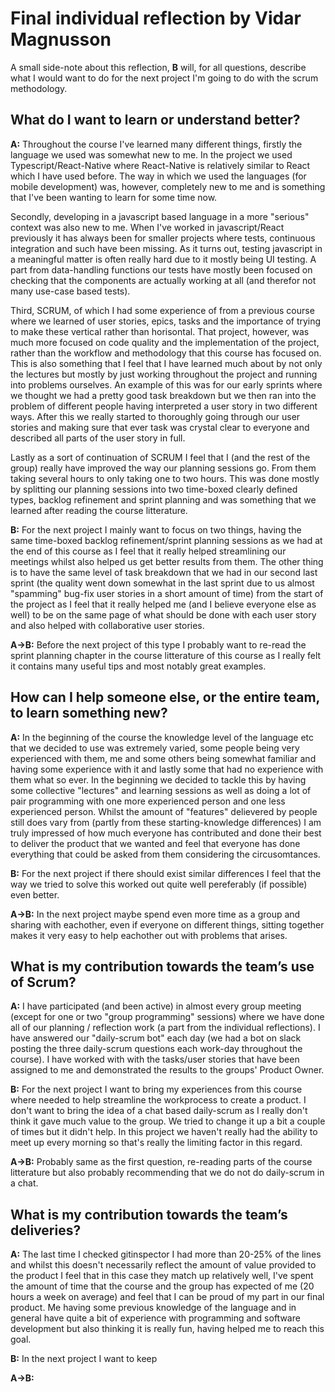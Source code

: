 
# Final individual reflection by Vidar Magnusson

A small side-note about this reflection, **B** will, for all questions, describe what I would want to do for the next project I'm going to do with the scrum methodology.

## What do I want to learn or understand better?
**A:** Throughout the course I've learned many different things, firstly the language we used was somewhat new to me. In the project we used Typescript/React-Native where React-Native is relatively similar to React which I have used before. The way in which we used the languages (for mobile development) was, however, completely new to me and is something that I've been wanting to learn for some time now.

Secondly, developing in a javascript based language in a more "serious" context was also new to me. When I've worked in javascript/React previously it has always been for smaller projects where tests, continuous integration and such have been missing. As it turns out, testing javascript in a meaningful matter is often really hard due to it mostly being UI testing. A part from data-handling functions our tests have mostly been focused on checking that the components are actually working at all (and therefor not many use-case based tests). 

Third, SCRUM, of which I had some experience of from a previous course where we learned of user stories, epics, tasks and the importance of trying to make these vertical rather than horisontal. That project, however, was much more focused on code quality and the implementation of the project, rather than the workflow and methodology that this course has focused on. This is also something that I feel that I have learned much about by not only the lectures but mostly by just working throughout the project and running into problems ourselves. An example of this was for our early sprints where we thought we had a pretty good task breakdown but we then ran into the problem of different people having interpreted a user story in two different ways. After this we really started to thoroughly going through our user stories and making sure that ever task was crystal clear to everyone and described all parts of the user story in full. 

Lastly as a sort of continuation of SCRUM I feel that I (and the rest of the group) really have improved the way our planning sessions go. From them taking several hours to only taking one to two hours. This was done mostly by splitting our planning sessions into two time-boxed clearly defined types, backlog refinement and sprint planning and was something that we learned after reading the course litterature.

**B:** For the next project I mainly want to focus on two things, having the same time-boxed backlog refinement/sprint planning sessions as we had at the end of this course as I feel that it really helped streamlining our meetings whilst also helped us get better results from them. The other thing is to have the same level of task breakdown that we had in our second last sprint (the quality went down somewhat in the last sprint due to us almost "spamming" bug-fix user stories in a short amount of time) from the start of the project as I feel that it really helped me (and I believe everyone else as well) to be on the same page of what should be done with each user story and also helped with collaborative user stories.   

**A->B:** Before the next project of this type I probably want to re-read the sprint planning chapter in the course litterature of this course as I really felt it contains many useful tips and most notably great examples.

## How can I help someone else, or the entire team, to learn something new?
**A:** In the beginning of the course the knowledge level of the language etc that we decided to use was extremely varied, some people being very experienced with them, me and some others being somewhat familiar and having some experience with it and lastly some that had no experience with them what so ever. In the beginning we decided to tackle this by having some collective "lectures" and learning sessions as well as doing a lot of pair programming with one more experienced person and one less experienced person. Whilst the amount of "features" delievered by people still does vary from (partly from these starting-knowledge differences) I am truly impressed of how much everyone has contributed and done their best to deliver the product that we wanted and feel that everyone has done everything that could be asked from them considering the circusomtances. 

**B:** For the next project if there should exist similar differences I feel that the way we tried to solve this worked out quite well pereferably (if possible) even better.

**A->B:** In the next project maybe spend even more time as a group and sharing with eachother, even if everyone on different things, sitting together makes it very easy to help eachother out with problems that arises. 

## What is my contribution towards the team’s use of Scrum?
**A:** I have participated (and been active) in almost every group meeting (except for one or two "group programming" sessions) where we have done all of our planning / reflection work (a part from the individual reflections). I have answered our "daily-scrum bot" each day (we had a bot on slack posting the three daily-scrum questions each work-day throughout the course). I have worked with with the tasks/user stories that have been assigned to me and demonstrated the results to the groups' Product Owner. 

**B:** For the next project I want to bring my experiences from this course where needed to help streamline the workprocess to create a product. I don't want to bring the idea of a chat based daily-scrum as I really don't think it gave much value to the group. We tried to change it up a bit a couple of times but it didn't help. In this project we haven't really had the ability to meet up every morning so that's really the limiting factor in this regard. 

**A->B:** Probably same as the first question, re-reading parts of the course litterature but also probably recommending that we do not do daily-scrum in a chat.

## What is my contribution towards the team’s deliveries?
**A:** The last time I checked gitinspector I had more than 20-25% of the lines and whilst this doesn't necessarily reflect the amount of value provided to the product I feel that in this case they match up relatively well, I've spent the amount of time that the course and the group has expected of me (20 hours a week on average) and feel that I can be proud of my part in our final product. Me having some previous knowledge of the language and in general have quite a bit of experience with programming and software development but also thinking it is really fun, having helped me to reach this goal. 

**B:** In the next project I want to keep 

**A->B:** 
